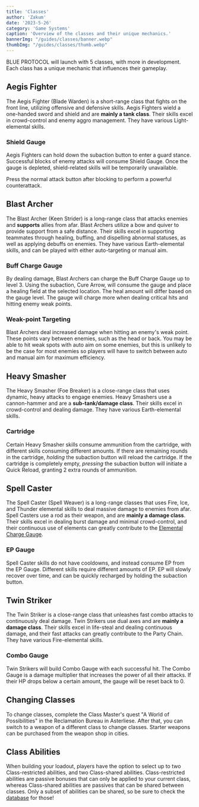 ```yaml
---
title: 'Classes'
author: 'Zakum'
date: '2023-5-26'
category: 'Game Systems'
caption: 'Overview of the classes and their unique mechanics.'
bannerImg: "/guides/classes/banner.webp"
thumbImg: "/guides/classes/thumb.webp"
---
```


<script>
    // TODO Class shared abilities
</script>

BLUE PROTOCOL will launch with 5 classes, with more in development. Each class has a unique mechanic that influences their gameplay. 

## Aegis Fighter
The Aegis Fighter (Blade Warden) is a short-range class that fights on the front line, utilizing offensive and defensive skills. Aegis Fighters wield a one-handed sword and shield and are **mainly a tank class**. Their skills excel in crowd-control and enemy aggro management. They have various Light-elemental skills.

### Shield Gauge
Aegis Fighters can hold down the subaction button to enter a guard stance. Successful blocks of enemy attacks will consume Shield Gauge. Once the gauge is depleted, shield-related skills will be temporarily unavailable.

Press the normal attack button after blocking to perform a powerful counterattack.

## Blast Archer
The Blast Archer (Keen Strider) is a long-range class that attacks enemies and **supports** allies from afar. Blast Archers utilize a bow and quiver to provide support from a safe distance. Their skills excel in supporting teammates through healing, buffing, and dispelling abnormal statuses, as well as applying debuffs on enemies. They have various Earth-elemental skills, and can be played with either auto-targeting or manual aim. 

### Buff Charge Gauge
By dealing damage, Blast Archers can charge the Buff Charge Gauge up to level 3. Using the subaction, Cure Arrow, will consume the gauge and place a healing field at the selected location. The heal amount will differ based on the gauge level. The gauge will charge more when dealing critical hits and hitting enemy weak points.

### Weak-point Targeting
Blast Archers deal increased damage when hitting an enemy's weak point. These points vary between enemies, such as the head or back. You may be able to hit weak spots with auto aim on some enemies, but this is unlikely to be the case for most enemies so players will have to switch between auto and manual aim for maximum efficiency.

## Heavy Smasher
The Heavy Smasher (Foe Breaker) is a close-range class that uses dynamic, heavy attacks to engage enemies. Heavy Smashers use a cannon-hammer and are a **sub-tank/damage class**. Their skills excel in crowd-control and dealing damage. They have various Earth-elemental skills.

### Cartridge 
Certain Heavy Smasher skills consume ammunition from the cartridge, with different skills consuming different amounts. If there are remaining rounds in the cartridge, *holding* the subaction button will reload the cartridge. If the cartridge is completely empty, *pressing* the subaction button will initiate a Quick Reload, granting 2 extra rounds of ammunition.

## Spell Caster
The Spell Caster (Spell Weaver) is a long-range classes that uses Fire, Ice, and Thunder elemental skills to deal massive damage to enemies from afar. Spell Casters use a rod as their weapon, and are **mainly a damage class**. Their skills excel in dealing burst damage and minimal crowd-control, and their continuous use of elements can greatly contribute to the [Elemental Charge Gauge](/guides/elements#elemental-charge). 

### EP Gauge
Spell Caster skills do not have cooldowns, and instead consume EP from the EP Gauge. Different skills require different amounts of EP. EP will slowly recover over time, and can be quickly recharged by holding the subaction button.

## Twin Striker
The Twin Striker is a close-range class that unleashes fast combo attacks to continuously deal damage. Twin Strikers use dual axes and are **mainly a damage class**. Their skills excel in life-steal and dealing continuous damage, and their fast attacks can greatly contribute to the Party Chain. They have various Fire-elemental skills.

### Combo Gauge
Twin Strikers will build Combo Gauge with each successful hit. The Combo Gauge is a damage multiplier that increases the power of all their attacks. If their HP drops below a certain amount, the gauge will be reset back to 0. 

## Changing Classes
To change classes, complete the Class Master's quest "A World of Possibilities" in the Reclamation Bureau in Asterliese. After that, you can switch to a weapon of a different class to change classes. Starter weapons can be purchased from the weapon shop in cities.

## Class Abilities
When building your loadout, players have the option to select up to two Class-restricted abilities, and two Class-shared abilities. Class-restricted abilities are passive bonuses that can only be applied to your current class, whereas Class-shared abilities are passives that can be shared between classes. Only a subset of abilities can be shared, so be sure to check the [database](/db) for those!